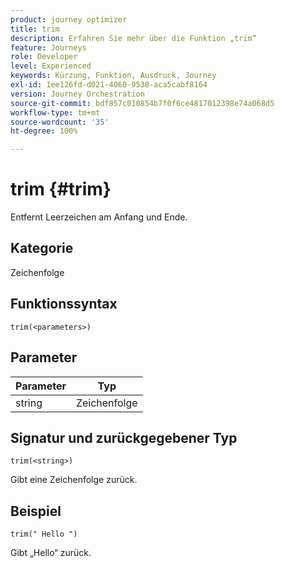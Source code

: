 ```yaml
---
product: journey optimizer
title: trim
description: Erfahren Sie mehr über die Funktion „trim“
feature: Journeys
role: Developer
level: Experienced
keywords: Kürzung, Funktion, Ausdruck, Journey
exl-id: 1ee126fd-d021-4060-9538-aca5cabf8164
version: Journey Orchestration
source-git-commit: bdf857c010854b7f0f6ce4817012398e74a068d5
workflow-type: tm+mt
source-wordcount: '35'
ht-degree: 100%

---
```


# trim {#trim}

Entfernt Leerzeichen am Anfang und Ende.

## Kategorie

Zeichenfolge

## Funktionssyntax

`trim(<parameters>)`

## Parameter

| Parameter | Typ |
|-----------|------------------|
| string | Zeichenfolge |

## Signatur und zurückgegebener Typ

`trim(<string>)`

Gibt eine Zeichenfolge zurück.

## Beispiel

`trim(" Hello ")`

Gibt „Hello“ zurück.

